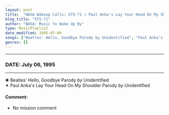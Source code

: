 ```yaml
---
layout: post
title:  "NASA Wakeup Calls: STS-71 ✦ Paul Anka's Lay Your Head On My Shoulder Parody by Unidentified ✺ July 06, 1995"
blog_title: "STS-71"
author: "NASA: Music to Wake Up By"
type: MusicPlaylist
date_modified: 1995-07-06
songs: ["Beatles' Hello, Goodbye Parody by Unidentified", "Paul Anka's Lay Your Head On My Shoulder Parody by Unidentified"]
genres: []
---
```


----
### DATE: July 06, 1995
----
✺ Beatles' Hello, Goodbye Parody *by* Unidentified    &nbsp;<br />
✦ Paul Anka's Lay Your Head On My Shoulder Parody *by* Unidentified  

#### Comment:
* No mission comment



<br/>
<center>
	<a target="_blank"
	   href="https://twitter.com/intent/tweet?hashtags=Space,NASA,Playlist,NASAWakeupCalls,SpaceProgram&text=🚀 {{ page.author}}, {{ page.title }}. {{ site.url }}{{ page.url }}&via=nasawakeupcalls"><i class="fab fa-twitter" title="Tweet this page" alt="Tweet this page" style="font-size: 1.3em;"></i></a>
	&nbsp; 	<i class="fas fa-user-astronaut" style="font-size: 1.5em;"></i> &nbsp;
    <a id="custom_amazon_link"
       type="amzn" search="#"
       category="popular music">
    <i class="fab fa-amazon" style="font-size: 1.3em;"></i></a>
</center>

<!-- Randomly resolve an individual entry from a song array -->
<script src="/assets/javascript/seedrandom.min.js"></script>
<script>
  var wake_me_up = ["Beatles' Hello, Goodbye Parody by Unidentified", "Paul Anka's Lay Your Head On My Shoulder Parody by Unidentified"];
  var prng = new Math.seedrandom();
  function randomSong() {
    song = wake_me_up[Math.floor(Math.random() * wake_me_up.length)];
    var amazon_link = document.getElementById("custom_amazon_link");
    amazon_link.setAttribute("search", song);
  }
  window.onload = randomSong();
</script>
